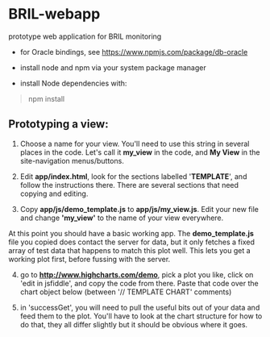 # BRIL-webapp
prototype web application for BRIL monitoring

- for Oracle bindings, see https://www.npmjs.com/package/db-oracle

- install node and npm via your system package manager

- install Node dependencies with:
> npm install

## Prototyping a view:
1) Choose a name for your view. You'll need to use this string in several places in the code. Let's call it **my_view** in the code, and **My View** in the site-navigation menus/buttons.

2) Edit **app/index.html**, look for the sections labelled '**TEMPLATE**', and follow the instructions there. There are several sections that need copying and editing.

3) Copy **app/js/demo\_template.js** to **app/js/my\_view.js**. Edit your new file and change **'my_view'** to the name of your view everywhere.

At this point you should have a basic working app. The **demo_template.js** file you copied does contact the server for data, but it only fetches a fixed array of test data that happens to match this plot well. This lets you get a working plot first, before fussing with the server.

4) go to **http://www.highcharts.com/demo**, pick a plot you like, click on 'edit in jsfiddle', and copy the code from there. Paste that code over the chart object below (between '// TEMPLATE CHART' comments)

5) in 'successGet', you will need to pull the useful bits out of your data and feed them to the plot. You'll have to look at the chart structure for how to do that, they all differ slightly but it should be obvious where it goes.